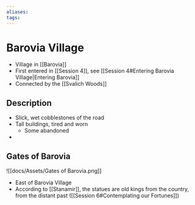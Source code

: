 ```yaml
---
aliases: 
tags: 
---
```


# Barovia Village

- Village in [[Barovia]]
- First entered in [[Session 4]], see [[Session 4#Entering Barovia Village|Entering Barovia]]
- Connected by the [[Svalich Woods]]

## Description

- Slick, wet cobblestones of the road
- Tall buildings, tired and worn
	- Some abandoned
- 

## Gates of Barovia

![[docs/Assets/Gates of Barovia.png]]

- East of Barovia Village
- According to [[Stanamir]], the statues are old kings from the country, from the distant past ([[Session 6#Contemplating our Fortunes]])

